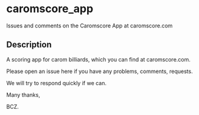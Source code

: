 # caromscore_app
Issues and comments on the Caromscore App at caromscore.com

## Description
A scoring app for carom billiards, which you can find at caromscore.com.

Please open an issue here if you have any problems, comments, requests.

We will try to respond quickly if we can.

Many thanks,

BCZ.
